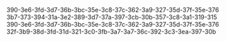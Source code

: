 390-3e6-3fd-3d7-36b-3bc-35e-3c8-37c-362-3a9-327-35d-37f-35e-376
3b7-373-394-31a-3e2-389-3d7-37a-397-3cb-30b-357-3c8-3a1-319-315
390-3e6-3fd-3d7-36b-3bc-35e-3c8-37c-362-3a9-327-35d-37f-35e-376
32f-3b9-38d-3fd-31d-321-3c0-3fb-3a7-3a7-36c-392-3c3-3ea-397-30b
